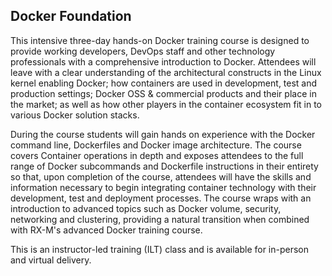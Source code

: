 ## Docker Foundation

This intensive three-day hands-on Docker training course is designed to provide working developers, DevOps staff and other technology professionals with a comprehensive introduction to Docker. Attendees will leave with a clear understanding of the architectural constructs in the Linux kernel enabling Docker; how containers are used in development, test and production settings; Docker OSS & commercial products and their place in the market; as well as how other players in the container ecosystem fit in to various Docker solution stacks.

During the course students will gain hands on experience with the Docker command line, Dockerfiles and Docker image architecture. The course covers Container operations in depth and exposes attendees to the full range of Docker subcommands and Dockerfile instructions in their entirety so that, upon completion of the course, attendees will have the skills and information necessary to begin integrating container technology with their development, test and deployment processes. The course wraps with an introduction to advanced topics such as Docker volume, security, networking and clustering, providing a natural transition when combined with RX-M's advanced Docker training course.

This is an instructor-led training (ILT) class and is available for in-person and virtual delivery.
